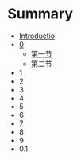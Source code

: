 # Summary

* [Introductio](README.md)
* [0](0.md)
  * [第一节](0/01.md)
  * 第二节
* 1
* 2
* 3
* 4
* 5
* 6
* 7
* 8
* 9
* 0.1



